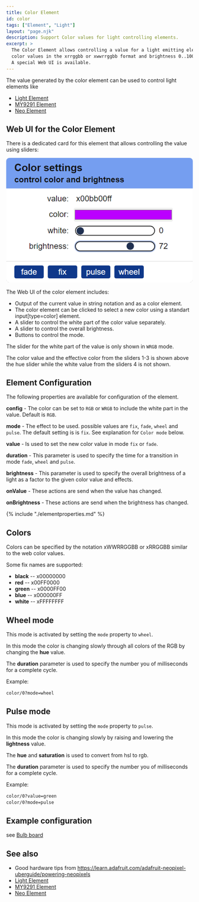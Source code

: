 ```yaml
---
title: Color Element
id: color
tags: ["Element", "Light"]
layout: "page.njk"
description: Support Color values for light controlling elements. 
excerpt: >
  The Color Element allows controlling a value for a light emitting element using the
  color values in the xrrggbb or xwwrrggbb format and brightness 0..100.
  A special Web UI is available.
---
```


The value generated by the color element can be used to control light elements like
* [Light Element](/elements/light.md)
* [MY9291 Element](/elements/my9291.md)
* [Neo Element](/elements/neo.md)


## Web UI for the Color Element

There is a dedicated card for this element that allows controlling the value using sliders:

![Color Element Web UI](/elements/colorui.png)

The Web UI of the color element includes:
* Output of the current value in string notation and as a color element.
* The color element can be clicked to select a new color using a standart input[type=color] element.
* A slider to control the white part of the color value separately.
* A slider to control the overall brightness.
* Buttons to control the mode. 

The slider for the white part of the value is only shown in `WRGB` mode.

The color value and the effective color from the sliders 1-3 is shown above the hue slider
while the white value from the sliders 4 is not shown.

## Element Configuration

<object data="/element.svg?color" type="image/svg+xml"></object>

The following properties are available for configuration of the element.

**config** - The color can be set to `RGB` or `WRGB` to include the white part in the value. Default is `RGB`.

**mode** - The effect to be used. possible values are `fix`, `fade`, `wheel` and `pulse`.
The default setting is is `fix`.
See explanation for `Color mode` below. 

**value** - Is used to set the new color value in mode `fix` or `fade`.

**duration** - This parameter is used to specify the time for a transition in mode `fade`, `wheel` and `pulse`.

**brightness** - This parameter is used to specify the overall brightness of a light as a factor to the given color value
and effects.

**onValue** - These actions are send when the value has changed.

**onBrightness** - These actions are send when the brightness has changed.

<!-- 
TODO:
**useState** - This configuration can be set to true to persist the current color and brightness values in the state memory.
-->

{% include "./elementproperties.md" %}



## Colors

Colors can be specified by the notation xWWRRGGBB or xRRGGBB similar to the web color values.

Some fix names are supported:

* **black** -- x00000000
* **red**   -- x00FF0000
* **green** -- x0000FF00
* **blue**  -- x000000FF
* **white** -- xFFFFFFFF


## Wheel mode

This mode is activated by setting the `mode` property to `wheel`.

In this mode the color is changing slowly through all colors of the RGB by changing the **hue** value.

The **duration** parameter is used to specify the number you of milliseconds for a complete cycle.

Example:

``` txt
color/0?mode=wheel
```

## Pulse mode

This mode is activated by setting the `mode` property to `pulse`.

In this mode the color is changing slowly by raising and lowering the **lightness** value.

The **hue** and **saturation** is used to convert from hsl to rgb.

The **duration** parameter is used to specify the number you of milliseconds for a complete cycle.

Example:

``` txt
color/0?value=green
color/0?mode=pulse
```

## Example configuration

see [Bulb board](/boards/bulb.md)


## See also

* Good hardware tips from <https://learn.adafruit.com/adafruit-neopixel-uberguide/powering-neopixels>
* [Light Element](/elements/light.md)
* [MY9291 Element](/elements/my9291.md)
* [Neo Element](/elements/neo.md)
